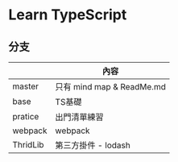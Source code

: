 
# Learn TypeScript

## 分支
|           | 內容                                   |
| --------- | ------------------------------------- |
| master    | 只有 mind map & ReadMe.md              |
| base      | TS基礎                                 |
| pratice   | 出門清單練習                            |
| webpack   | webpack                               |
| ThridLib  | 第三方掛件 - lodash                     |